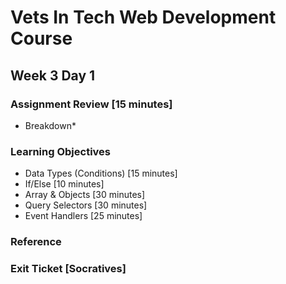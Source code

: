 # Vets In Tech Web Development Course

## Week 3 Day 1

### Assignment Review [15 minutes]

- Breakdown*

### Learning Objectives

- Data Types (Conditions) [15 minutes]
- If/Else [10 minutes]
- Array & Objects [30 minutes]
- Query Selectors [30 minutes]
- Event Handlers [25 minutes]

### Reference

### Exit Ticket [Socratives]
